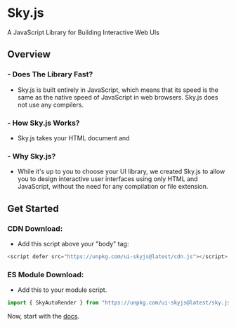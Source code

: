 # Sky.js
A JavaScript Library for Building Interactive Web UIs

## Overview

### - Does The Library Fast?
- Sky.js is built entirely in JavaScript, which means that its speed is the same as the native speed of JavaScript in web browsers. Sky.js does not use any compilers.

### - How Sky.js Works?
- Sky.js takes your HTML document and 

### - Why Sky.js?
- While it's up to you to choose your UI library, we created Sky.js to allow you to design interactive user interfaces using only HTML and JavaScript, without the need for any compilation or file extension.

## Get Started

### CDN Download:
- Add this script above your "body" tag:
```js
<script defer src="https://unpkg.com/ui-skyjs@latest/cdn.js"></script>
```

### ES Module Download:
- Add this to your module script.
```js
import { SkyAutoRender } from "https://unpkg.com/ui-skyjs@latest/sky.js"
```
Now, start with the [docs](https://github.com/jehaad1/Sky.js/blob/main/Docs.md).
